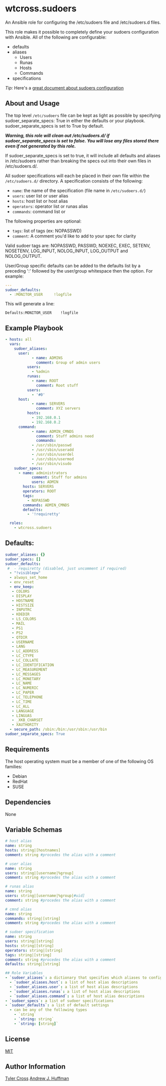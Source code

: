 # wtcross.sudoers
An Ansible role for configuring the /etc/sudoers file and /etc/sudoers.d files.

This role makes it possible to completely define your sudoers configuration with Ansible. All of the following are configurable:
- defaults
- aliases
  * Users
  * Runas
  * Hosts
  * Commands
- specifications

*Tip:* Here's a [great document about sudoers configuration](https://help.ubuntu.com/community/Sudoers)

## About and Usage
The top level `/etc/sudoers` file can be kept as light as possible by specifying sudoer_separate_specs: True in either the defaults or your playbook. sudoer_separate_specs is set to True by default.

***Warning, this role will clean out /etc/sudoers.d/ if sudoer_separate_specs is set to false. You will lose any files stored there even if not generated by this role.***

If sudoer_separate_specs is set to true, it will  include all defaults and aliases in /etc/sudoers rather than breaking the specs out into their own files in /etc/sudoers.d/.

All sudoer specifications will each be placed in their own file within the `/etc/sudoers.d/` directory. A specification consists of the following:
- `name`: the name of the specification (file name in `/etc/sudoers.d/`)
- `users`: user list or user alias
- `hosts`: host list or host alias
- `operators`: operator list or runas alias
- `commands`: command list or

The following properties are optional:
- `tags`: list of tags (ex: NOPASSWD)
- `comment`: A comment you'd like to add to your spec for clarity

Valid sudoer tags are: NOPASSWD, PASSWD, NOEXEC, EXEC, SETENV, NOSETENV, LOG_INPUT, NOLOG_INPUT, LOG_OUTPUT and NOLOG_OUTPUT.

User/Group specific defaults can be added to the defaults list by a preceding ':' followed by the user/group whitespace then the option.  For example:

```yaml
---
sudoer_defaults:
  - :MONITOR_USER     !logfile
```

This will generate a line:

```
Defaults:MONITOR_USER    !logfile
```


## Example Playbook
```yaml
- hosts: all
  vars:
    sudoer_aliases:
      user:
            - name: ADMINS
              comment: Group of admin users
          users:
            - %admin
          runas:
            - name: ROOT
              comment: Root stuff
          users:
            - '#0'
      host:
            - name: SERVERS
              comment: XYZ servers
          hosts:
            - 192.168.0.1
            - 192.168.0.2
      command:
            - name: ADMIN_CMNDS
              comment: Stuff admins need
              commands:
            - /usr/sbin/passwd
            - /usr/sbin/useradd
            - /usr/sbin/userdel
            - /usr/sbin/usermod
            - /usr/sbin/visudo
    sudoer_specs:
      - name: administrators
            comment: Stuff for admins
            users: ADMIN
        hosts: SERVERS
        operators: ROOT
        tags:
          - NOPASSWD
        commands: ADMIN_CMNDS
        defaults:
          - '!requiretty'

  roles:
    - wtcross.sudoers
```

## Defaults:
```yaml
sudoer_aliases: {}
sudoer_specs: []
sudoer_defaults:
 #  - requiretty (disabled, just uncomment if required)
  - "!visiblepw"
  - always_set_home
  - env_reset
  - env_keep:
   - COLORS
   - DISPLAY
   - HOSTNAME
   - HISTSIZE
   - INPUTRC
   - KDEDIR
   - LS_COLORS
   - MAIL
   - PS1
   - PS2
   - QTDIR
   - USERNAME
   - LANG
   - LC_ADDRESS
   - LC_CTYPE
   - LC_COLLATE
   - LC_IDENTIFICATION
   - LC_MEASUREMENT
   - LC_MESSAGES
   - LC_MONETARY
   - LC_NAME
   - LC_NUMERIC
   - LC_PAPER
   - LC_TELEPHONE
   - LC_TIME
   - LC_ALL
   - LANGUAGE
   - LINGUAS
   - _XKB_CHARSET
   - XAUTHORITY
  - secure_path: /sbin:/bin:/usr/sbin:/usr/bin
sudoer_separate_specs: True
```

## Requirements
The host operating system must be a member of one of the following OS families:

- Debian
- RedHat
- SUSE

## Dependencies
None

## Variable Schemas
```yaml
# host alias
name: string
hosts: string|[hostnames]
comment: string #procedes the alias with a comment

# user alias
name: string
users: string|[username|%group]
comment: string #procedes the alias with a comment

# runas alias
name: string
users: string|[username|%group|#uid]
comment: string #procedes the alias with a comment

# cmnd alias
name: string
commands: string|[string]
comment: string #procedes the alias with a comment

# sudoer specification
name: string
users: string|[string]
hosts: string|[string]
operators: string|[string]
tags: string|[string]
comment: string #procedes the alias with a comment
defaults: string|[string]

## Role Variables
- `sudoer_aliases`: a dictionary that specifies which aliases to configure
  - `sudoer_aliases.host`: a list of host alias descriptions
  - `sudoer_aliases.user`: a list of host alias descriptions
  - `sudoer_aliases.runas`: a list of host alias descriptions
  - `sudoer_aliases.command`: a list of host alias descriptions
- `sudoer_specs`: a list of sudoer specifications
- `sudoer_defaults`: a list of default settings
  - can be any of the following types
    - `string`
    - `string: string`
    - `string: [string]`
```

## License
[MIT](LICENSE)

## Author Information
[Tyler Cross](https://github.com/wtcross)
[Andrew J. Huffman](https://github.com/ahuffman)
